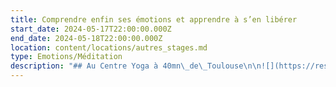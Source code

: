 ```yaml
---
title: Comprendre enfin ses émotions et apprendre à s’en libérer
start_date: 2024-05-17T22:00:00.000Z
end_date: 2024-05-18T22:00:00.000Z
location: content/locations/autres_stages.md
type: Emotions/Méditation
description: "## Au Centre Yoga à 40mn\_de\_Toulouse\n\n![](https://res.cloudinary.com/guikem/image/upload/v1706281906/WhatsApp_Image_2023-12-13_%C3%A0_15.54.20_e3643772_ri89qe.jpg)\n\nDans le havre de paix du domaine Pouraillé à Giscaro, nous vous proposons un stage de deux jours pour découvrir la méditation et la régulation émotionnelle Tipi.\n\nDans ce stage, Vous allez enfin prendre conscience de ce que sont les blocages émotionnels derrière vos réactions de peurs, irritabilité, angoisses, panique, appréhensions, ruminations... et comment vous en libérer définitivement.\n\n![](https://res.cloudinary.com/guikem/image/upload/v1706282226/photo_kwzm52.png)\n\nS'appuyant sur le travail de Luc Nicon et de la méthode TIPI (Technique d’Identification sensorielle des Peurs\nInconscientes), nous verrons comment il est possible de se libérer simplement de ses émotions envahissantes.\n\nApport théorique, exercices pratiques, méditation ... Dans le cadre exceptionnel du domaine Pouraillé , toutes les conditions seront réunies pour apprendre et expérimenter une méthode unique et amener de vrais changements dans votre vie.\n\nLes journées commenceront avec quelques exercices de Qi Qong et de méditation\n\n![](https://res.cloudinary.com/guikem/image/upload/v1706282866/WhatsApp_Image_2023-12-13_%C3%A0_15.54.21_3f679a50_tmqupa.jpg)\n\n\nCet évènement est conçu comme une formation qui vous permettra :\n\n* De comprendre la différence entre les émotions et sentiments “classiques” et les blocages émotionnels et comment travailler spécifiquement avec chacun d’eux.\n  &#x9;\n* D'arriver à une véritable compréhension de vos blocages émotionnels: quels sont-ils ? d’où viennent-ils ? Comment ont-t-ils été créés ?\n\n* D'identifier toutes les situations et tous les comportements où nous sommes en état émotionnel.\n\n* D'apprendre la régulation émotionnelle et la pratiquer “en situation”, “en différé” et de clarifier les points difficiles.\n\n* De créer une hygiène de vie autour de la régulation émotionnelle et de la méditation.\n\n* Comment aider un proche qui est en difficulté émotionnelle.\n\n\n![](https://res.cloudinary.com/guikem/image/upload/v1706282793/photo_2_gwyy9m.png)\n\n&#x9;\\_\\_\\_\\_\\_\\_\\_\\_\\_\\_\\_\\_\\_\\_\\_\\_\\_\\_\\_\\_\\_\\_\\_\\_\\_\\_\\_\\_\\_\\_\\_\\_\\_\\_\\_\\_\\_\\_\\_\\_\\_\\_\\_\\_\\_\\_\\_\\_\\_\\_\\_\\_\\_\\_\\_\\_\\_\\_\\_\\_\\_\\_\\_\\_\\_\\_\\_\\_\\_\\_\\_\\_\\_\\_\\_\\_\\_\\_\\_\\_\\_\\_\\_\\_\\_\\_\\_\\_\n\nCe stage est animé par Frédéric Chastelas, enseignant de méditation et du bouddhisme, conférencier, thérapeute\nen régulation émotionnelle TIPI. (plus d’infos sur fredericchastelas.com)\n\n![](https://res.cloudinary.com/guikem/image/upload/v1706284557/photo_4_a97p3b.png)\n\nHoraires: Samedi de 10h à 17h et dimanche de 9h30 à 16h30\n\nLieu: Centre Yoga «\_Entre Gers et Ciel\_» LD le pouraillé 32200 GISCARO\n\nNavette sur demande depuis la Gare de Gimont accessible depuis Toulouse et Auch\n\nParticipation:\n\nEnseignement sur 2 jours :180€\n\nEnseignement + Repas\_ midi 2 jours\_: 215€\n\nEnseignement + Pension complète + Logement 1 nuit\_: 285€\n\n\\_\\_\\_\\_\\_\\_\\_\\_\\_\\_\\_\\_\\_\\_\\_\\_\\_\\_\\_\\_\\_\\_\\_\\_\\_\\_\\_\\_\\_\\_\\_\\_\\_\\_\\_\\_\\_\\_\\_\\_\\_\\_\\_\\_\\_\\_\\_\\_\\_\\_\\_\\_\\_\\_\\_\\_\\_\\_\\_\\_\\_\\_\\_\\_\\_\\_\\_\\_\\_\\_\\_\\_\\_\\_\\_\\_\\_\\_\\_\\_\\_\\_\\_\\_\\_\\_\\_\\_\n\nContact et inscriptions:\n\nNatalie HIGLEY 06.79.65.11.59 - [higley.nat@gmail.com](mailto:higley.nat@gmail.com)\n\nAcompte 30% à la réservation\n\nLogement:\nChambre partagée twin (single sur demande)\_: 35€/nuitée/pax (+10€ draps)\n\nPension complète\_: 55€ (pdj + dej + diner)\n\nEmplacement Camping\_(Tente/ Véhicule aménagé)\_: 15€\n"
---
```


